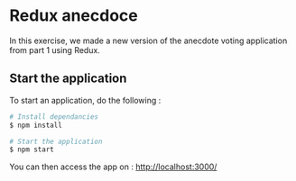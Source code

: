 # Redux anecdoce

In this exercise, we made a new version of the anecdote voting application from part 1 using Redux.

## Start the application

To start an application, do the following :

```bash
# Install dependancies
$ npm install

# Start the application
$ npm start
```

You can then access the app on : [http://localhost:3000/](http://localhost:3000/)